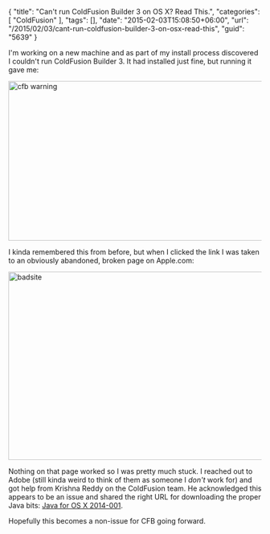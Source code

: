 {
	"title": "Can't run ColdFusion Builder 3 on OS X? Read This.",
	"categories": [
		"ColdFusion"
	],
	"tags": [],
	"date": "2015-02-03T15:08:50+06:00",
	"url": "/2015/02/03/cant-run-coldfusion-builder-3-on-osx-read-this",
	"guid": "5639"
}

I'm working on a new machine and as part of my install process discovered I couldn't run ColdFusion Builder 3. It had installed just fine, but running it gave me:

<!--more-->

<a href="http://www.raymondcamden.com/wp-content/uploads/2015/02/cfb-warning.png"><img src="https://static.raymondcamden.com/images/wp-content/uploads/2015/02/cfb-warning.png" alt="cfb warning" width="840" height="318" class="alignnone size-full wp-image-5640" /></a>

I kinda remembered this from before, but when I clicked the link I was taken to an obviously abandoned, broken page on Apple.com:

<a href="http://www.raymondcamden.com/wp-content/uploads/2015/02/badsite.png"><img src="https://static.raymondcamden.com/images/wp-content/uploads/2015/02/badsite.png" alt="badsite" width="750" height="375" class="alignnone size-full wp-image-5641" /></a>

Nothing on that page worked so I was pretty much stuck. I reached out to Adobe (still kinda weird to think of them as someone I <i>don't</i> work for) and got help from Krishna Reddy on the ColdFusion team. He acknowledged this appears to be an issue and shared the right URL for downloading the proper Java bits: <a href="http://support.apple.com/kb/DL1572">Java for OS X 2014-001</a>.

Hopefully this becomes a non-issue for CFB going forward. 